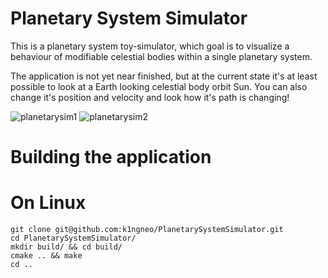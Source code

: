 # Planetary System Simulator
This is a planetary system toy-simulator, which goal is to visualize a behaviour of modifiable celestial bodies within a single planetary system.

The application is not yet near finished, but at the current state it's at least possible to look at a Earth looking celestial body orbit Sun.
You can also change it's position and velocity and look how it's path is changing!

![planetarysim1](https://user-images.githubusercontent.com/13601585/189571157-ca51ec3e-ecaf-4b3d-b3ca-1403a55486df.png)
![planetarysim2](https://user-images.githubusercontent.com/13601585/189571177-807017fc-7fa3-4cca-bc37-1739a6571c86.png)

# Building the application
# On Linux
```
git clone git@github.com:k1ngneo/PlanetarySystemSimulator.git
cd PlanetarySystemSimulator/
mkdir build/ && cd build/
cmake .. && make
cd ..
```
